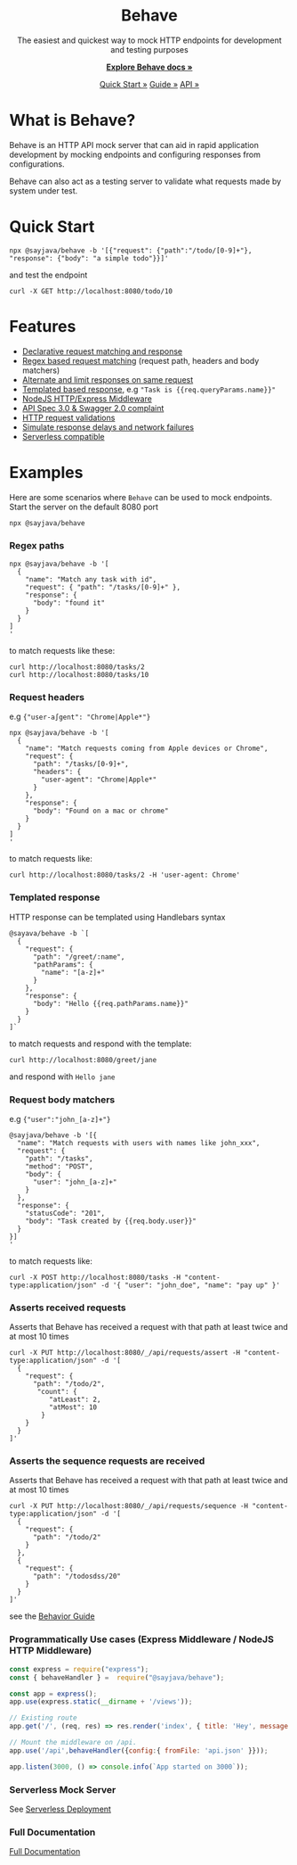  <h1 align="center">Behave</h1>
 <p align="center">
The easiest and quickest way to mock HTTP endpoints for development and testing purposes
 </p>
 <p align="center">
    <a href="https://sayjava.github.io/behave/"><strong>Explore Behave docs »</strong></a>
 </p>
 <p align="center">
  <a href="https://sayjava.github.io/behave/start">Quick Start »</a>
  <a href="https://sayjava.github.io/behave/guide">Guide »</a>
  <a href="https://sayjava.github.io/behave/api">API »</a>
 </p>


 # What is Behave?
 Behave is an HTTP API mock server that can aid in rapid application development by mocking endpoints and configuring responses from configurations. 
 
 Behave can also act as a testing server to validate what requests made by  system under test.

# Quick Start

```shell
npx @sayjava/behave -b '[{"request": {"path":"/todo/[0-9]+"}, "response": {"body": "a simple todo"}}]'
```

and test the endpoint

```shell
curl -X GET http://localhost:8080/todo/10
```

# Features
- [Declarative request matching and response](https://sayjava.github.io/behave/guide) 
- [Regex based request matching](https://sayjava.github.io/behave/guide) (request path, headers and body matchers)
- [Alternate and limit responses on same request](https://sayjava.github.io/behave/guide)
- [Templated based response](https://sayjava.github.io/behave/guide), e.g `"Task is {{req.queryParams.name}}"`
- [NodeJS HTTP/Express Middleware](https://sayjava.github.io/behave/start)
- [API Spec 3.0 & Swagger 2.0 complaint](https://sayjava.github.io/behave/spec)
- [HTTP request validations](https://sayjava.github.io/behave/assertions)
- [Simulate response delays and network failures](https://sayjava.github.io/behave/guide)
- [Serverless compatible](https://sayjava.github.io/behave)

# Examples

Here are some scenarios where `Behave` can be used to mock endpoints. Start the server on the default 8080 port
```shell
npx @sayjava/behave
```

### Regex paths

```shell
npx @sayjava/behave -b '[
  {
    "name": "Match any task with id",
    "request": { "path": "/tasks/[0-9]+" },
    "response": {
      "body": "found it"
    }
  }
]
'
```

to match requests like these:

```shell
curl http://localhost:8080/tasks/2
curl http://localhost:8080/tasks/10
```

### Request headers 
e.g `{"user-a∫gent": "Chrome|Apple*"}`

```shell
npx @sayjava/behave -b '[
  {
    "name": "Match requests coming from Apple devices or Chrome",
    "request": {
      "path": "/tasks/[0-9]+",
      "headers": {
        "user-agent": "Chrome|Apple*"
      }
    },
    "response": {
      "body": "Found on a mac or chrome"
    }
  }
]
'
```

to match requests like:

```shell
curl http://localhost:8080/tasks/2 -H 'user-agent: Chrome'
```

### Templated response
HTTP response can be templated using Handlebars syntax
```shell
@sayava/behave -b `[
  {
    "request": {
      "path": "/greet/:name",
      "pathParams": {
        "name": "[a-z]+"
      }
    },
    "response": {
      "body": "Hello {{req.pathParams.name}}"
    }
  }
]`
```

to match requests and respond with the template:

```shell
curl http://localhost:8080/greet/jane
```

and respond with `Hello jane`

### Request body matchers 
e.g `{"user":"john_[a-z]+"}`

```shell
@sayjava/behave -b '[{
  "name": "Match requests with users with names like john_xxx",
  "request": {
    "path": "/tasks",
    "method": "POST",
    "body": {
      "user": "john_[a-z]+"
    }
  },
  "response": {
    "statusCode": "201",
    "body": "Task created by {{req.body.user}}"
  }
}]
'
```

to match requests like:

```shell
curl -X POST http://localhost:8080/tasks -H "content-type:application/json" -d '{ "user": "john_doe", "name": "pay up" }'
```

### Asserts received requests

Asserts that Behave has received a request with that path at least twice and at most 10 times

```shell
curl -X PUT http://localhost:8080/_/api/requests/assert -H "content-type:application/json" -d '[
  {
    "request": {
      "path": "/todo/2",
       "count": {
          "atLeast": 2,
          "atMost": 10
        }
    }
  }
]'
```

### Asserts the sequence requests are received

Asserts that Behave has received a request with that path at least twice and at most 10 times

```shell
curl -X PUT http://localhost:8080/_/api/requests/sequence -H "content-type:application/json" -d '[
  {
    "request": {
      "path": "/todo/2"
    }
  },
  {
    "request": {
      "path": "/todosdss/20"
    }
  }
]'
```

see the [Behavior Guide](http://sayjava.github.com/behave)

### Programmatically Use cases (Express Middleware / NodeJS HTTP Middleware)

```javascript
const express = require("express");
const { behaveHandler } =  require("@sayjava/behave");

const app = express();
app.use(express.static(__dirname + '/views'));

// Existing route
app.get('/', (req, res) => res.render('index', { title: 'Hey', message: 'Hello there!' }))

// Mount the middleware on /api. 
app.use('/api',behaveHandler({config:{ fromFile: 'api.json' }}));

app.listen(3000, () => console.info(`App started on 3000`));
```

### Serverless Mock Server
See [Serverless Deployment](examples/behave-on-lambda/README.md)

### Full Documentation

[Full Documentation](https://sayjava.github.io/behave)
